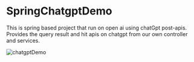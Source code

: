 # SpringChatgptDemo
This is spring based project that run on open ai using chatGpt post-apis. Provides the query result and hit apis on chatgpt from our own controller and services.


![chatgptDemo](https://github.com/VijendraSingh29/SpringChatgptDemo/assets/73494922/8d7ecbd8-fb94-4a41-a669-60e91587bab0)
